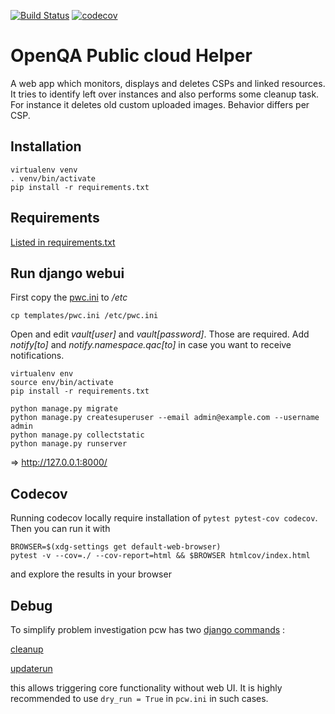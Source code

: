 [![Build Status](https://travis-ci.com/SUSE/pcw.svg?branch=master)](https://travis-ci.com/SUSE/pcw)
[![codecov](https://codecov.io/gh/SUSE/pcw/branch/master/graph/badge.svg)](https://codecov.io/gh/SUSE/pcw)

# OpenQA Public cloud Helper

A web app which monitors, displays and deletes CSPs and linked resources. It tries to identify
left over instances and also performs some cleanup task. For instance it deletes old custom
uploaded images. Behavior differs per CSP.

## Installation

```
virtualenv venv
. venv/bin/activate
pip install -r requirements.txt
```

## Requirements

 [Listed in requirements.txt](requirements.txt)


## Run django webui

First copy the [pwc.ini](templates/pcw.ini) to _/etc_

```
cp templates/pwc.ini /etc/pwc.ini
```

Open and edit _vault[user]_ and _vault[password]_. Those are required.
Add _notify[to]_ and _notify.namespace.qac[to]_ in case you want to receive notifications.

```
virtualenv env
source env/bin/activate
pip install -r requirements.txt

python manage.py migrate
python manage.py createsuperuser --email admin@example.com --username admin
python manage.py collectstatic
python manage.py runserver
```
=> http://127.0.0.1:8000/

## Codecov

Running codecov locally require installation of `pytest pytest-cov codecov`.
Then you can run it with
```
BROWSER=$(xdg-settings get default-web-browser)
pytest -v --cov=./ --cov-report=html && $BROWSER htmlcov/index.html
```
and explore the results in your browser

## Debug

To simplify problem investigation pcw has two [django commands](https://docs.djangoproject.com/en/3.1/howto/custom-management-commands/) :

[cleanup](ocw/management/commands/cleanup.py)

[updaterun](ocw/management/commands/updaterun.py)

this allows triggering core functionality without web UI. It is highly recommended to use `dry_run = True` in `pcw.ini` in
such cases.
